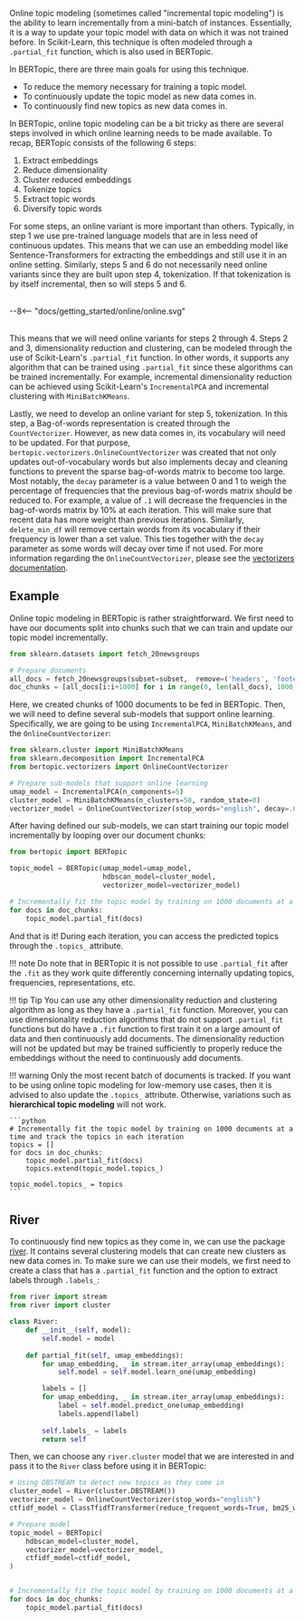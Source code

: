Online topic modeling (sometimes called "incremental topic modeling") is the ability to learn incrementally from a mini-batch of instances. Essentially, it is a way to update your topic model with data on which it was not trained before. In Scikit-Learn, this technique is often modeled through a `.partial_fit` function, which is also used in BERTopic. 

In BERTopic, there are three main goals for using this technique.

* To reduce the memory necessary for training a topic model. 
* To continuously update the topic model as new data comes in. 
* To continuously find new topics as new data comes in. 

In BERTopic, online topic modeling can be a bit tricky as there are several steps involved in which online learning needs to be made available. To recap, BERTopic consists of the following 6 steps:

1. Extract embeddings
2. Reduce dimensionality
3. Cluster reduced embeddings
4. Tokenize topics
5. Extract topic words
6. Diversify topic words

For some steps, an online variant is more important than others. Typically, in step 1 we use pre-trained language models that are in less need of continuous updates. This means that we can use an embedding model like Sentence-Transformers for extracting the embeddings and still use it in an online setting. Similarly, steps 5 and 6 do not necessarily need online variants since they are built upon step 4, tokenization. If that tokenization is by itself incremental, then so will steps 5 and 6. 

<br>
<div class="svg_image">
--8<-- "docs/getting_started/online/online.svg"
</div>
<br>

This means that we will need online variants for steps 2 through 4. Steps 2 and 3, dimensionality reduction and clustering, can be modeled through the use of Scikit-Learn's `.partial_fit` function. In other words, it supports any algorithm that can be trained using `.partial_fit` since these algorithms can be trained incrementally. For example, incremental dimensionality reduction can be achieved using Scikit-Learn's `IncrementalPCA` and incremental clustering with `MiniBatchKMeans`.

Lastly, we need to develop an online variant for step 5, tokenization. In this step, a Bag-of-words representation is created through the `CountVectorizer`. However, as new data comes in, its vocabulary will need to be updated. For that purpose, `bertopic.vectorizers.OnlineCountVectorizer` was created that not only updates out-of-vocabulary words but also implements decay and cleaning functions to prevent the sparse bag-of-words matrix to become too large. Most notably, the `decay` parameter is a value between 0 and 1 to weigh the percentage of frequencies that the previous bag-of-words matrix should be reduced to. For example, a value of `.1` will decrease the frequencies in the bag-of-words matrix by 10% at each iteration. This will make sure that recent data has more weight than previous iterations. Similarly, `delete_min_df` will remove certain words from its vocabulary if their frequency is lower than a set value. This ties together with the `decay` parameter as some words will decay over time if not used. For more information regarding the `OnlineCountVectorizer`, please see the [vectorizers documentation](https://maartengr.github.io/BERTopic/getting_started/vectorizers/vectorizers.html#onlinecountvectorizer).


## **Example**

Online topic modeling in BERTopic is rather straightforward. We first need to have our documents split into chunks such that we can train and update our topic model incrementally. 

```python
from sklearn.datasets import fetch_20newsgroups

# Prepare documents
all_docs = fetch_20newsgroups(subset=subset,  remove=('headers', 'footers', 'quotes'))["data"]
doc_chunks = [all_docs[i:i+1000] for i in range(0, len(all_docs), 1000)]
```

Here, we created chunks of 1000 documents to be fed in BERTopic. Then, we will need to define several sub-models that support online learning. Specifically, we are going to be using `IncrementalPCA`, `MiniBatchKMeans`, and the `OnlineCountVectorizer`:

```python
from sklearn.cluster import MiniBatchKMeans
from sklearn.decomposition import IncrementalPCA
from bertopic.vectorizers import OnlineCountVectorizer

# Prepare sub-models that support online learning
umap_model = IncrementalPCA(n_components=5)
cluster_model = MiniBatchKMeans(n_clusters=50, random_state=0)
vectorizer_model = OnlineCountVectorizer(stop_words="english", decay=.01)
```

After having defined our sub-models, we can start training our topic model incrementally by looping over our document chunks:

```python
from bertopic import BERTopic

topic_model = BERTopic(umap_model=umap_model,
                       hdbscan_model=cluster_model,
                       vectorizer_model=vectorizer_model)

# Incrementally fit the topic model by training on 1000 documents at a time
for docs in doc_chunks:
    topic_model.partial_fit(docs)
```

And that is it! During each iteration, you can access the predicted topics through the `.topics_` attribute. 

!!! note
    Do note that in BERTopic it is not possible to use `.partial_fit` after the `.fit` as they work quite differently concerning internally updating topics, frequencies, representations, etc. 

!!! tip Tip
    You can use any other dimensionality reduction and clustering algorithm as long as they have a `.partial_fit` function. Moreover, you can use dimensionality reduction algorithms that do not support `.partial_fit` functions but do have a `.fit` function to first train it on a large amount of data and then continuously  add documents. The dimensionality reduction will not be updated but may be trained sufficiently to properly reduce the embeddings without the need to continuously add documents.

!!! warning
    Only the most recent batch of documents is tracked. If you want to be using online topic modeling for low-memory use cases, then it is advised to also update the `.topics_` attribute. Otherwise, variations such as **hierarchical topic modeling** will not work. 

    ```python
    # Incrementally fit the topic model by training on 1000 documents at a time and track the topics in each iteration
    topics = []
    for docs in doc_chunks:
        topic_model.partial_fit(docs)
        topics.extend(topic_model.topics_)

    topic_model.topics_ = topics
    ```


## **River**

To continuously find new topics as they come in, we can use the package [river](https://github.com/online-ml/river). It contains several clustering models that can create new clusters as new data comes in. To make sure we can use their models, we first need to create a class that has a `.partial_fit` function and the option to extract labels through `.labels_`:

```python
from river import stream
from river import cluster

class River:
    def __init__(self, model):
        self.model = model
        
    def partial_fit(self, umap_embeddings):
        for umap_embedding, _ in stream.iter_array(umap_embeddings):
            self.model = self.model.learn_one(umap_embedding)

        labels = []
        for umap_embedding, _ in stream.iter_array(umap_embeddings):
            label = self.model.predict_one(umap_embedding)
            labels.append(label)
            
        self.labels_ = labels
        return self
```

Then, we can choose any `river.cluster` model that we are interested in and pass it to the `River` class before using it in BERTopic:

```python
# Using DBSTREAM to detect new topics as they come in
cluster_model = River(cluster.DBSTREAM())
vectorizer_model = OnlineCountVectorizer(stop_words="english")
ctfidf_model = ClassTfidfTransformer(reduce_frequent_words=True, bm25_weighting=True)

# Prepare model
topic_model = BERTopic(
    hdbscan_model=cluster_model, 
    vectorizer_model=vectorizer_model, 
    ctfidf_model=ctfidf_model,
)


# Incrementally fit the topic model by training on 1000 documents at a time
for docs in doc_chunks:
    topic_model.partial_fit(docs)
```